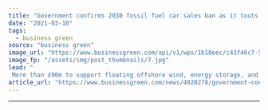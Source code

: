 ```yaml
---
title: "Government confirms 2030 fossil fuel car sales ban as it touts new £20m EV funding package"
date: "2021-03-10"
tags: 
  - business green
source: "business green"
image_url: "https://www.businessgreen.com/api/v1/wps/1b18eec/c43f46c7-5d47-45a7-ba5c-31cbdde70f7e/3/iStock-1183367421-electric-vehicle-charge-points-185x114.jpg"
image_fp: "/assets/img/post_thumbnails/7.jpg"
lead: "
 More than £90m to support floating offshore wind, energy storage, and biomass has also been confirmed following last week's Budget ..."
article_url: "https://www.businessgreen.com/news/4028278/government-confirms-2030-fossil-fuel-car-sales-ban-touts-gbp20m-ev-funding-package"
---
```


---
